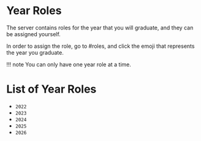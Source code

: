 # Year Roles

The server contains roles for the year that you will graduate, and they can be assigned yourself.

In order to assign the role, go to #roles, and click the emoji that represents the year you graduate.

!!! note
    You can only have one year role at a time.

# List of Year Roles

* `2022`
* `2023`
* `2024`
* `2025`
* `2026`